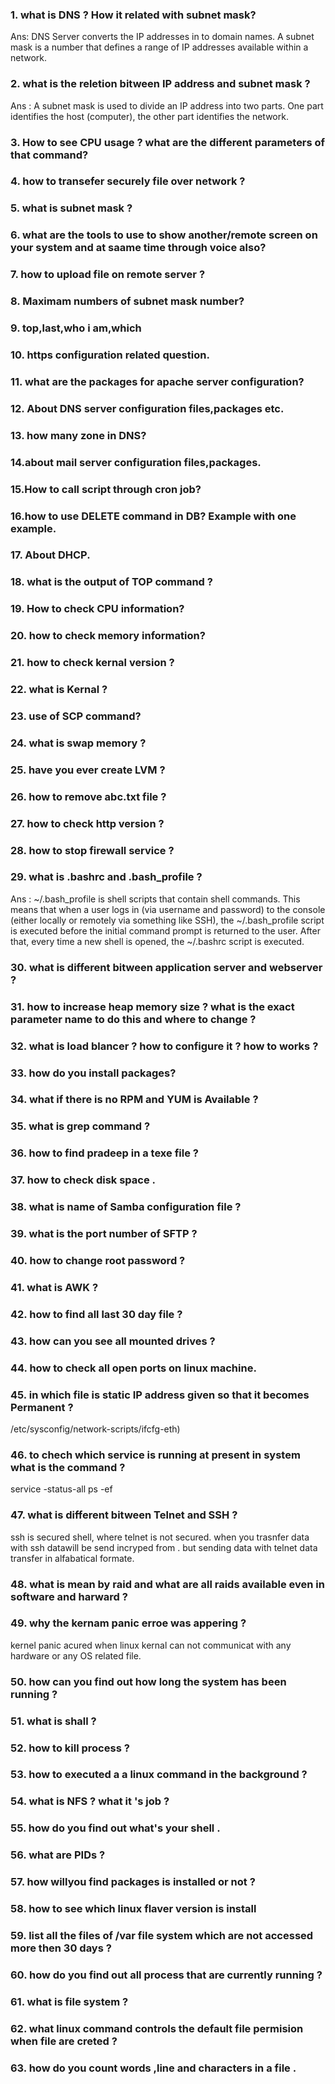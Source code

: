 ### 1. what is DNS ? How it related with subnet mask?
Ans:  DNS Server converts the IP addresses in to domain names. A subnet mask is a number that defines a range of IP addresses available within a network.
### 2. what is the reletion bitween IP address and subnet mask ?
Ans :  A subnet mask is used to divide an IP address into two parts. One part identifies the host (computer), the other part identifies the network.
### 3. How to see CPU usage ? what are the different parameters of that command?
### 4. how to transefer securely file over network ?
### 5. what is subnet mask ?
### 6. what are the tools to use to show another/remote screen on your system and at saame time through voice also?
### 7. how to upload file on remote server ?
### 8. Maximam numbers of subnet mask number?
### 9. top,last,who i am,which
### 10. https configuration related question.
### 11. what are the packages for apache server configuration?
### 12. About DNS server configuration files,packages etc.
### 13. how many zone in DNS?
### 14.about mail server configuration files,packages.
### 15.How to call script through cron job?
### 16.how to use DELETE command in DB? Example with one example.
### 17. About DHCP.
### 18. what is the output of TOP command ?
### 19. How to check CPU information?
### 20. how to check memory information?
### 21. how to check kernal version ?
### 22. what is Kernal ?
### 23. use of SCP command?
### 24. what is swap memory ?
### 25. have you ever create LVM ?
### 26. how to remove abc.txt file ?
### 27. how to check http version ?
### 28. how to stop firewall service ?
### 29. what is  .bashrc and .bash_profile ?
Ans :  ~/.bash_profile is shell scripts that contain shell commands.  This means that when a user logs in (via username and password) to the console (either locally or remotely via something like SSH), the ~/.bash_profile script is executed before the initial command prompt is returned to the user. After that, every time a new shell is opened, the ~/.bashrc script is executed. 
### 30. what is different bitween application server and webserver ?
### 31. how to increase heap memory size ? what is the exact parameter name to do this and where to change ?
### 32. what is load blancer ? how to configure it ? how to works ?
### 33. how do you install packages?
### 34. what if there is no RPM and YUM is Available ?
### 35. what is grep command ?
### 36. how to find pradeep in a texe file ?
### 37. how to check disk space .
### 38. what is name of Samba configuration file ?
### 39. what is the port number of SFTP ?
### 40. how to change root password ?
### 41. what is AWK ?
### 42. how to find all last 30 day file ?
### 43. how can you see all mounted drives ?
### 44. how to check all open ports on linux machine.
### 45. in which file is static IP address given so that it becomes Permanent ?
/etc/sysconfig/network-scripts/ifcfg-eth)
### 46. to chech which service is running at present in system what is the command ?
service -status-all
ps -ef
### 47. what is different bitween Telnet and SSH ?
ssh is secured shell, where telnet is not secured. when you trasnfer data with ssh datawill be send incryped from .
but sending data with telnet data transfer in alfabatical formate.
### 48. what is mean by raid and what are all raids available even in software and harward ?
### 49. why the kernam panic erroe was appering ?
kernel panic acured when linux kernal can not communicat with any hardware or any OS related file.
### 50. how can you find out how long the system has been running ?
### 51. what is shall ?
### 52. how to kill process ?
### 53. how to executed a a linux command in the background ?
### 54. what is NFS ?  what it 's job ?
### 55. how do you find out what's your shell .
### 56. what are PIDs ?
### 57. how willyou find packages is installed or not ?
### 58. how to see which linux flaver version is install 
### 59. list all the files of /var file system which are not accessed more then 30 days ?
### 60. how do you find out all process that are currently running ?
### 61. what is file system ?
### 62. what linux command controls the default file permision when file are creted ?
### 63. how do you count words ,line and characters in a file .
